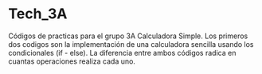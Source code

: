 # Tech_3A
Códigos de practicas para el grupo 3A
  Calculadora Simple.
    Los primeros dos codigos son la implementación de una calculadora sencilla usando los condicionales (if - else).
    La diferencia entre ambos códigos radica en cuantas operaciones realiza cada uno.
